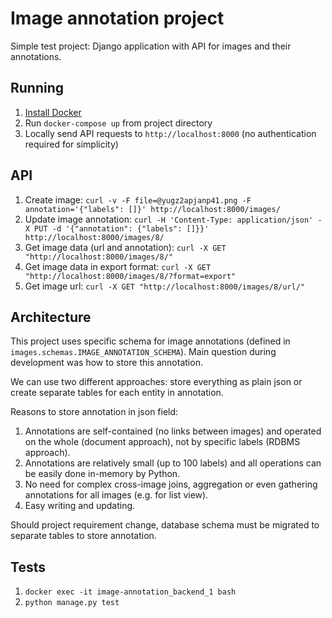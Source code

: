 # Image annotation project
Simple test project: Django application with API for images and their annotations.

## Running
1. [Install Docker](https://docs.docker.com/get-docker/)
2. Run `docker-compose up` from project directory
3. Locally send API requests to `http://localhost:8000` (no authentication required for simplicity)

## API
1. Create image: `curl -v -F file=@yugz2apjanp41.png -F annotation='{"labels": []}' http://localhost:8000/images/`
2. Update image annotation: `curl -H 'Content-Type: application/json' -X PUT -d '{"annotation": {"labels": []}}' http://localhost:8000/images/8/`
3. Get image data (url and annotation): `curl -X GET "http://localhost:8000/images/8/"`
4. Get image data in export format: `curl -X GET "http://localhost:8000/images/8/?format=export"`
5. Get image url: `curl -X GET "http://localhost:8000/images/8/url/"`

## Architecture
This project uses specific schema for image annotations (defined in `images.schemas.IMAGE_ANNOTATION_SCHEMA`). Main question during development was how to store this annotation.

We can use two different approaches: store everything as plain json or create separate tables for each entity in annotation. 

Reasons to store annotation in json field:
1. Annotations are self-contained (no links between images) and operated on the whole (document approach), not by specific labels (RDBMS approach).
2. Annotations are relatively small (up to 100 labels) and all operations can be easily done in-memory by Python.
3. No need for complex cross-image joins, aggregation or even gathering annotations for all images (e.g. for list view).
4. Easy writing and updating.

Should project requirement change, database schema must be migrated to separate tables to store annotation.

## Tests
1. `docker exec -it image-annotation_backend_1 bash`
2. `python manage.py test`